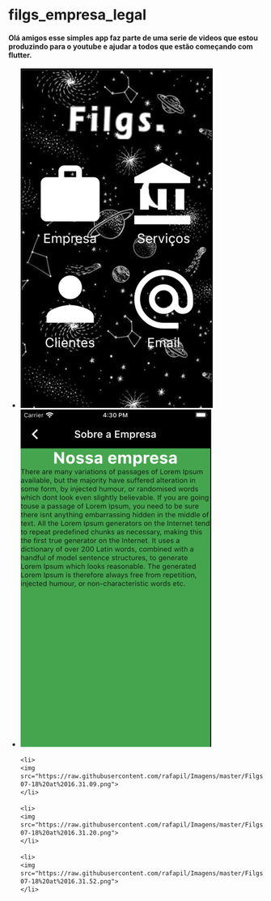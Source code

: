 <h1>filgs_empresa_legal</h1>

<h4>
<p>
  Olá amigos esse simples app faz parte de uma serie de videos que estou produzindo para o youtube e ajudar a todos que estão começando com flutter. 
  </p>
</h4>

<ul>
  <li>
    <img src="https://raw.githubusercontent.com/rafapil/Imagens/master/Filgs_empresa_legal/Screen%20Shot%202020-07-18%20at%2016.30.35.png">
    </li>
  
  <li>
    <img src="https://raw.githubusercontent.com/rafapil/Imagens/master/Filgs_empresa_legal/Screen%20Shot%202020-07-18%20at%2016.30.58.png">
    </li>
    
    <li>
    <img src="https://raw.githubusercontent.com/rafapil/Imagens/master/Filgs_empresa_legal/Screen%20Shot%202020-07-18%20at%2016.31.09.png">
    </li>
    
    <li>
    <img src="https://raw.githubusercontent.com/rafapil/Imagens/master/Filgs_empresa_legal/Screen%20Shot%202020-07-18%20at%2016.31.20.png">
    </li>
    
    <li>
    <img src="https://raw.githubusercontent.com/rafapil/Imagens/master/Filgs_empresa_legal/Screen%20Shot%202020-07-18%20at%2016.31.52.png">
    </li>
  
  </ul>

